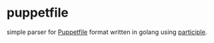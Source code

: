 # puppetfile

simple parser for [Puppetfile](https://github.com/puppetlabs/r10k/blob/main/doc/puppetfile.mkd) format written in golang using [participle](https://github.com/alecthomas/participle).
